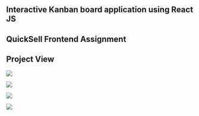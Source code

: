 ## Interactive Kanban board application using React JS


## QuickSell Frontend Assignment




## Project View

<kbd>![](https://res.cloudinary.com/ds2e98bfq/image/upload/v1728907500/SS1_hz9ivy.png)</kbd>

<kbd>![](https://res.cloudinary.com/ds2e98bfq/image/upload/v1728907545/ss2_etzy4v.png)</kbd>

<kbd>![](https://res.cloudinary.com/ds2e98bfq/image/upload/v1728907545/ss3_hxl2dp.png)</kbd>

<kbd>![](https://res.cloudinary.com/ds2e98bfq/image/upload/v1728907545/ss4_rh592r.png)</kbd>